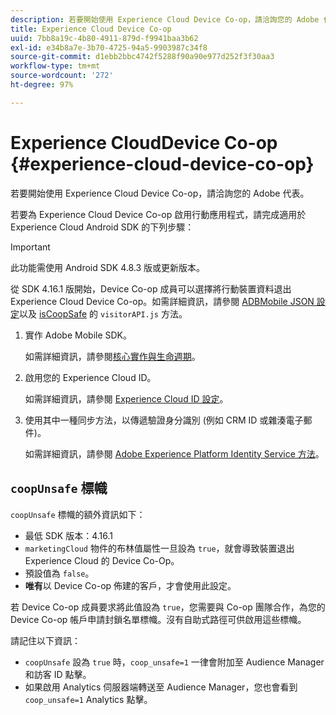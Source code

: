 ```yaml
---
description: 若要開始使用 Experience Cloud Device Co-op，請洽詢您的 Adobe 代表。
title: Experience Cloud Device Co-op
uuid: 7bb8a19c-4b80-4911-879d-f9941baa3b62
exl-id: e34b8a7e-3b70-4725-94a5-9903987c34f8
source-git-commit: d1ebb2bbc4742f5288f90a90e977d252f3f30aa3
workflow-type: tm+mt
source-wordcount: '272'
ht-degree: 97%

---
```


# Experience CloudDevice Co-op {#experience-cloud-device-co-op}

若要開始使用 Experience Cloud Device Co-op，請洽詢您的 Adobe 代表。

若要為 Experience Cloud Device Co-op 啟用行動應用程式，請完成適用於 Experience Cloud Android SDK 的下列步驟：

>[!IMPORTANT]
>
>此功能需使用 Android SDK 4.8.3 版或更新版本。

從 SDK 4.16.1 版開始，Device Co-op 成員可以選擇將行動裝置資料退出 Experience Cloud Device Co-op。如需詳細資訊，請參閱 [ADBMobile JSON 設定](/help/android/configuration/json-config/json-config.md)以及 [isCoopSafe](https://experienceleague.adobe.com/docs/id-service/using/id-service-api/configurations/coopsafe.html) 的 `visitorAPI.js` 方法。

1. 實作 Adobe Mobile SDK。

   如需詳細資訊，請參閱[核心實作與生命週期](/help/android/getting-started/dev-qs.md)。
1. 啟用您的 Experience Cloud ID。

   如需詳細資訊，請參閱 [Experience Cloud ID 設定](/help/android/c-marketing-cloud/mcvid.md)。
1. 使用其中一種同步方法，以傳遞驗證身分識別 (例如 CRM ID 或雜湊電子郵件)。

   如需詳細資訊，請參閱 [Adobe Experience Platform Identity Service 方法](/help/android/c-marketing-cloud/mc-methods.md)。

## `coopUnsafe` 標幟

`coopUnsafe` 標幟的額外資訊如下：

* 最低 SDK 版本：4.16.1
* `marketingCloud` 物件的布林值屬性一旦設為 `true`，就會導致裝置退出 Experience Cloud 的 Device Co-Op。
* 預設值為 `false`。
* **唯有**&#x200B;以 Device Co-op 佈建的客戶，才會使用此設定。

若 Device Co-op 成員要求將此值設為 `true`，您需要與 Co-op 團隊合作，為您的 Device Co-op 帳戶申請封鎖名單標幟。沒有自助式路徑可供啟用這些標幟。

請記住以下資訊：

* `coopUnsafe` 設為 `true` 時，`coop_unsafe=1` 一律會附加至 Audience Manager 和訪客 ID 點擊。
* 如果啟用 Analytics 伺服器端轉送至 Audience Manager，您也會看到 `coop_unsafe=1` Analytics 點擊。

